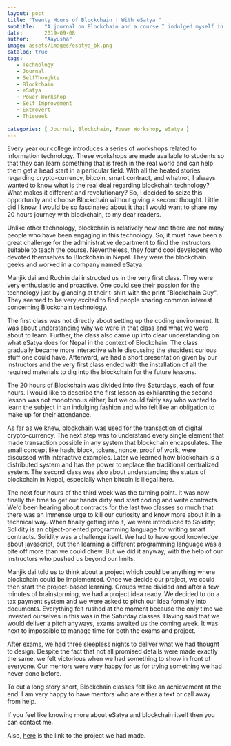 ```yaml
---
layout: post
title: "Twenty Hours of Blockchain | With eSatya "
subtitle:   "A journal on Blockchain and a course I indulged myself in."
date:       2019-09-08
author:     "Aayusha"
image: assets/images/esatya_bk.png
catalog: true
tags:
   - Technology
   - Journal
   - SelfThoughts
   - Blockchain
   - eSatya
   - Power Workshop
   - Self Improvement   
   - Extrovert
   - Thisweek
  
categories: [ Journal, Blockchain, Power Workshop, eSatya ]  
---
```




Every year our college introduces a series of workshops related to information technology. These workshops are made available to students so that they can learn something that is fresh in the real world and can help them get a head start in a particular field. With all the heated stories regarding crypto-currency, bitcoin, smart contract, and whatnot, I always wanted to know what is the real deal regarding blockchain technology? What makes it different and revolutionary? So, I decided to seize this opportunity and choose Blockchain without giving a second thought. Little did I know, I would be so fascinated about it that I would want to share my 20 hours journey with blockchain, to my dear readers.



Unlike other technology, blockchain is relatively new and there are not many people who have been engaging in this technology. So, it must have been a great challenge for the administrative department to find the instructors suitable to teach the course. Nevertheless, they found cool developers who devoted themselves to Blockchain in Nepal. They were the blockchain geeks and worked in a company named eSatya. 


Manjik dai and Ruchin dai instructed us in the very first class. They were very enthusiastic and proactive. One could see their passion for the technology just by glancing at their t-shirt with the print "Blockchain Guy". They seemed to be very excited to find people sharing common interest concerning Blockchain technology. 


The first class was not directly about setting up the coding environment. It was about understanding why we were in that class and what we were about to learn. Further, the class also came up into clear understanding on what eSatya does for Nepal in the context of Blockchain. The class gradually became more interactive while discussing the stupidest curious stuff one could have. Afterward, we had a short presentation given by our instructors and the very first class ended with the installation of all the required materials to dig into the blockchain for the future lessons.  



The 20 hours of Blockchain was divided into five Saturdays, each of four hours. I would like to describe the first lesson as exhilarating the second lesson was not monotonous either, but we could fairly say who wanted to learn the subject in an indulging fashion and who felt like an obligation to make up for their attendance. 

As far as we knew, blockchain was used for the transaction of digital crypto-currency. The next step was to understand every single element that made transaction possible in any system that blockchain encapsulates. The small concept like hash, block, tokens, nonce, proof of work, were discussed with interactive examples. Later we learned how blockchain is a distributed system and has the power to replace the traditional centralized system. The second class was also about understanding the status of blockchain in Nepal, especially when bitcoin is illegal here.


The next four hours of the third week was the turning point. It was now finally the time to get our hands dirty and start coding and write contracts. We'd been hearing about contracts for the last two classes so much that there was an immense urge to kill our curiosity and know more about it in a technical way. When finally getting into it, we were introduced to Solidity; Solidity is an object-oriented programming language for writing smart contracts. Solidity was a challenge itself. We had to have good knowledge about javascript, but then learning a different programming language was a bite off more than we could chew. But we did it anyway, with the help of our instructors who pushed us beyond our limits.


Manjik dai told us to think about a project which could be anything where blockchain could be implemented. Once we decide our project, we could then start the project-based learning. Groups were divided and after a few minutes of brainstorming, we had a project idea ready. We decided to do a tax payment system and we were asked to pitch our idea formally into documents. Everything felt rushed at the moment because the only time we invested ourselves in this was in the Saturday classes. Having said that we would deliver a pitch anyways, exams awaited us the coming week. It was next to impossible to manage time for both the exams and project.

After exams, we had three sleepless nights to deliver what we had thought to design. Despite the fact that not all promised details were made exactly the same, we felt victorious when we had something to show in front of everyone. Our mentors were very happy for us for trying something we had never done before. 


To cut a long story short, Blockchain classes felt like an achievement at the end. I am very happy to have mentors who are either a text or call away from help.

If you feel like knowing more about eSatya and blockchain itself then you can contact me. 

Also, [here](https://github.com/Aayusha2055/blockchain-tax) is the link to the project we had made.




